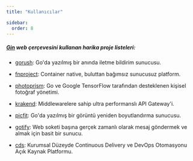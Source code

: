 ```yaml
---
title: "Kullanıcılar"

sidebar:
  order: 8
---
```


##### [Gin](https://github.com/gin-gonic/gin) web çerçevesini kullanan harika proje listeleri:

* [gorush](https://github.com/appleboy/gorush): Go'da yazılmış bir anında iletme bildirim sunucusu.

* [fnproject](https://github.com/fnproject/fn): Container native, buluttan bağımsız sunucusuz platform.

* [photoprism](https://github.com/photoprism/photoprism): Go ve Google TensorFlow tarafından desteklenen kişisel fotoğraf yönetimi.

* [krakend](https://github.com/devopsfaith/krakend): Middlewarelere sahip ultra performanslı API Gateway'i.

* [picfit](https://github.com/thoas/picfit): Go'da yazılmış bir görüntü yeniden boyutlandırma sunucusu.

* [gotify](https://github.com/gotify/server): Web soketi başına gerçek zamanlı olarak mesaj göndermek ve almak için basit bir sunucu.

* [cds](https://github.com/ovh/cds): Kurumsal Düzeyde Continuous Delivery ve DevOps Otomasyonu Açık Kaynak Platformu.

